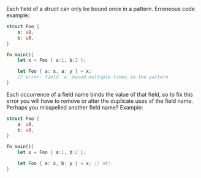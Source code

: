 Each field of a struct can only be bound once in a pattern.
Erroneous code example:
```rust
struct Foo {
    a: u8,
    b: u8,
}

fn main(){
    let x = Foo { a:1, b:2 };

    let Foo { a: x, a: y } = x;
    // error: field `a` bound multiple times in the pattern
}
```
Each occurrence of a field name binds the value of that field, so to fix this
error you will have to remove or alter the duplicate uses of the field name.
Perhaps you misspelled another field name? Example:
```rust
struct Foo {
    a: u8,
    b: u8,
}

fn main(){
    let x = Foo { a:1, b:2 };

    let Foo { a: x, b: y } = x; // ok!
}
```
